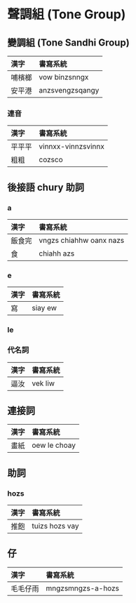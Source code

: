 # 聲調組 (Tone Group)

## 變調組 (Tone Sandhi Group)

| 漢字 | 書寫系統 |
| :--- | :--- |
| 哺檳榔 | vow binzsnngx |
| 安平港 | anzsvengzsqangy |

### 連音

| 漢字 | 書寫系統 |
| :--- | :--- |
| 平平平 | vinnxx-vinnzsvinnx |
| 粗粗 | cozsco |

## 後接語 chury 助詞

### a

| 漢字 | 書寫系統 |
| :--- | :--- |
| 飯食完 | vngzs chiahhw oanx nazs |
| 食 | chiahh azs |

### e

| 漢字 | 書寫系統 |
| :--- | :--- |
| 寫 | siay ew |

### le

### 代名詞

| 漢字 | 書寫系統 |
| :--- | :--- |
| 逼汝 | vek liw |

## 連接詞

| 漢字 | 書寫系統 |
| :--- | :--- |
| 畫紙 | oew le choay |

## 助詞

### hozs

| 漢字 | 書寫系統 |
| :--- | :--- |
| 推飽 | tuizs hozs vay |

## 仔

| 漢字 | 書寫系統 |
| :--- | :--- |
| 毛毛仔雨 | mngzsmngzs-a-hozs |
